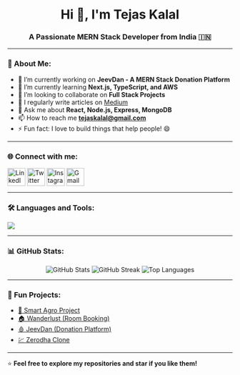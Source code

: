 <!-- Profile Header -->
<h1 align="center">Hi 👋, I'm Tejas Kalal</h1>
<h3 align="center">A Passionate MERN Stack Developer from India 🇮🇳</h3>

---

### 🚀 About Me:
- 🔭 I’m currently working on **JeevDan - A MERN Stack Donation Platform**
- 🌱 I’m currently learning **Next.js, TypeScript, and AWS**
- 👯 I’m looking to collaborate on **Full Stack Projects**
- 📝 I regularly write articles on [Medium](https://medium.com/@yourusername)
- 💬 Ask me about **React, Node.js, Express, MongoDB**
- 📫 How to reach me **tejaskalal@gmail.com**
- ⚡ Fun fact: I love to build things that help people! 😄

---

### 🌐 Connect with me:
<p align="left">
<a href="https://linkedin.com/in/tejaskalal" target="blank"><img align="center" src="https://skillicons.dev/icons?i=linkedin" alt="LinkedIn" height="40"/></a>
<a href="https://twitter.com/tejaskalal" target="blank"><img align="center" src="https://skillicons.dev/icons?i=twitter" alt="Twitter" height="40"/></a>
<a href="https://instagram.com/tejaskalal" target="blank"><img align="center" src="https://skillicons.dev/icons?i=instagram" alt="Instagram" height="40"/></a>
<a href="mailto:tejaskalal@gmail.com" target="blank"><img align="center" src="https://skillicons.dev/icons?i=gmail" alt="Gmail" height="40"/></a>
</p>

---

### 🛠️ Languages and Tools:
<p align="left">
<img src="https://skillicons.dev/icons?i=html,css,js,react,nodejs,express,mongodb,git,github,vscode,python,c,cpp" />
</p>

---

### 📊 GitHub Stats:
<p align="center">
<img src="https://github-readme-stats.vercel.app/api?username=tejaskalal&show_icons=true&theme=tokyonight" alt="GitHub Stats" />
<img src="https://github-readme-streak-stats.herokuapp.com/?user=tejaskalal&theme=tokyonight" alt="GitHub Streak" />
<img src="https://github-readme-stats.vercel.app/api/top-langs/?username=tejaskalal&layout=compact&theme=tokyonight" alt="Top Languages" />
</p>

---

### 🧠 Fun Projects:
- [🌿 Smart Agro Project](https://github.com/tejaskalal/SmartAgro)
- [🏠 Wanderlust (Room Booking)](https://github.com/tejaskalal/Wanderlust)
- [🩸 JeevDan (Donation Platform)](https://github.com/tejaskalal/JeevDan)
- [💹 Zerodha Clone](https://github.com/tejaskalal/Zerodha-Clone)

---

⭐ **Feel free to explore my repositories and star if you like them!**
